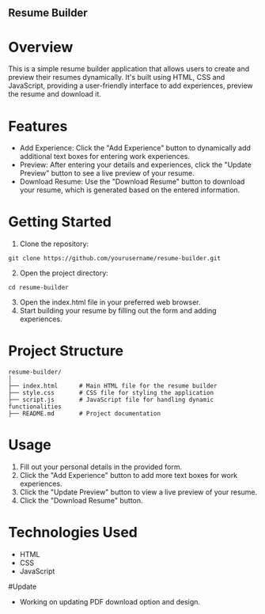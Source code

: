 ## Resume Builder

# Overview
This is a simple resume builder application that allows users to create and preview their resumes dynamically. It's built using HTML, CSS and JavaScript, providing a user-friendly interface to add experiences, preview the resume and download it.

# Features
- Add Experience: Click the "Add Experience" button to dynamically add additional text boxes for entering work experiences.
- Preview: After entering your details and experiences, click the "Update Preview" button to see a live preview of your resume.
- Download Resume: Use the "Download Resume" button to download your resume, which is generated based on the entered information.

# Getting Started

1. Clone the repository:
```
git clone https://github.com/yourusername/resume-builder.git
```
2. Open the project directory:
```
cd resume-builder
```
3. Open the index.html file in your preferred web browser.
4. Start building your resume by filling out the form and adding experiences.

# Project Structure
```
resume-builder/
│
├── index.html      # Main HTML file for the resume builder
├── style.css       # CSS file for styling the application
├── script.js       # JavaScript file for handling dynamic functionalities
├── README.md       # Project documentation
```
# Usage

1. Fill out your personal details in the provided form.
2. Click the "Add Experience" button to add more text boxes for work experiences.
3. Click the "Update Preview" button to view a live preview of your resume.
4. Click the "Download Resume" button. 

# Technologies Used
- HTML
- CSS
- JavaScript

#Update
- Working on updating PDF download option and design.